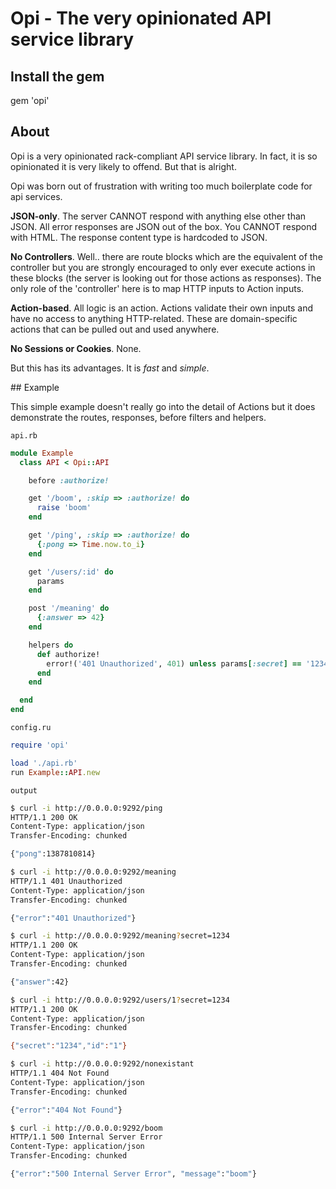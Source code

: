 # Opi - The very opinionated API service library

## Install the gem

gem 'opi'

## About

Opi is a very opinionated rack-compliant API service library.  In fact, it is
so opinionated it is very likely to offend.  But that is alright.

Opi was born out of frustration with writing too much boilerplate code for api
services.

**JSON-only**.  The server CANNOT respond with anything else other than JSON.
All error responses are JSON out of the box.  You CANNOT respond with HTML.
The response content type is hardcoded to JSON.

**No Controllers**.  Well.. there are route blocks which are the equivalent
of the controller but you are strongly encouraged to only ever execute actions
in these blocks (the server is looking out for those actions as responses).
The only role of the 'controller' here is to map HTTP inputs to Action inputs.

**Action-based**.  All logic is an action.  Actions validate their own inputs
and have no access to anything HTTP-related.  These are domain-specific actions
that can be pulled out and used anywhere.

**No Sessions or Cookies**.  None.

But this has its advantages.  It is *fast* and *simple*.

## Example

This simple example doesn't really go into the detail of Actions but it does
demonstrate the routes, responses, before filters and helpers.

<code>api.rb</code>

```ruby
module Example
  class API < Opi::API

    before :authorize!

    get '/boom', :skip => :authorize! do
      raise 'boom'
    end

    get '/ping', :skip => :authorize! do
      {:pong => Time.now.to_i}
    end

    get '/users/:id' do
      params
    end

    post '/meaning' do
      {:answer => 42}
    end

    helpers do
      def authorize!
        error!('401 Unauthorized', 401) unless params[:secret] == '1234'
      end
    end

  end
end
```

<code>config.ru</code>

```ruby
require 'opi'

load './api.rb'
run Example::API.new
```

<code>output</code>

```bash
$ curl -i http://0.0.0.0:9292/ping
HTTP/1.1 200 OK
Content-Type: application/json
Transfer-Encoding: chunked

{"pong":1387810814}

$ curl -i http://0.0.0.0:9292/meaning
HTTP/1.1 401 Unauthorized
Content-Type: application/json
Transfer-Encoding: chunked

{"error":"401 Unauthorized"}

$ curl -i http://0.0.0.0:9292/meaning?secret=1234
HTTP/1.1 200 OK
Content-Type: application/json
Transfer-Encoding: chunked

{"answer":42}

$ curl -i http://0.0.0.0:9292/users/1?secret=1234
HTTP/1.1 200 OK
Content-Type: application/json
Transfer-Encoding: chunked

{"secret":"1234","id":"1"}

$ curl -i http://0.0.0.0:9292/nonexistant
HTTP/1.1 404 Not Found
Content-Type: application/json
Transfer-Encoding: chunked

{"error":"404 Not Found"}

$ curl -i http://0.0.0.0:9292/boom
HTTP/1.1 500 Internal Server Error
Content-Type: application/json
Transfer-Encoding: chunked

{"error":"500 Internal Server Error", "message":"boom"}
```